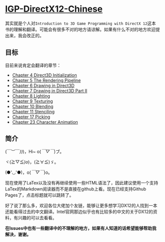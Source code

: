 # [IGP-DirectX12-Chinese](https://linkclinton.github.io/IGP-DirectX12-Chinese/)

其实就是个人对`Introduction to 3D Game Programming with DirectX 12`这本书的理解和翻译。可能会有很多不对的地方请谅解。如果有什么不对的地方欢迎提出来，我会改正的。

## 目标

目前来说肯定会翻译的章节：

- [Chapter 4 Direct3D Initialization](./Chapter%204%20Direct3D%20Initialization.html)
- [Chapter 5 The Rendering Pipeline](./Chapter%205%20The%20Rendering%20Pipeline.html)
- [Chapter 6 Drawing in Direct3D](./Chapter%206%20Drawing%20in%20Direct3D.html)
- [Chapter 7 Drawing in Direct3D Part II](./Chapter%207%20Drawing%20in%20Direct3D%20Part%20II.html)
- [Chapter 8 Lighting](./Chapter%208%20Lighting.html)
- [Chapter 9 Texturing]()
- [Chapter 10 Blending]()
- [Chapter 11 Stenciling]()
- [Chapter 17 Picking]()
- [Chapter 23 Character Animation]()

## 简介

\(￣︶￣*\))*)，Hi~ o(*￣▽￣*)ブ。

ヾ(≧▽≦*)o*)，(≧∀≦)ゞ。

(●'◡'●)，o(*￣▽￣*)o。

现在使用了LaTex以及没有再继续使用一些HTML语法了，因此建议使用一个支持LaTex的Markdown阅读器而不是直接在github上看。现在已经支持Github Pages了，点击标题就可以跳转了。

好了说了那么多，欢迎各位大佬加个友链，能够让更多想学习DX12的人找到一本还能看得过去的中文翻译。Intel官网那边似乎也有比较多的中文的关于DX12的资料，有兴趣的可以去看看。

**在Issues中也有一些翻译中的不理解的地方，如果有人知道的话希望能够帮助我解决，谢谢。**
